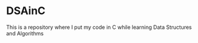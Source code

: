 # DSAinC
This is a repository where I put my code in C while learning Data Structures and Algorithms
